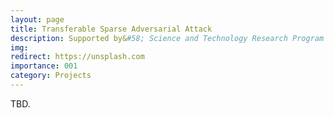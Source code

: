 ```yaml
---
layout: page
title: Transferable Sparse Adversarial Attack
description: Supported by&#58; Science and Technology Research Program of Chongqing Education Commission of China <br> Year&#58; 2023-2026 <br> Grant&#58; 40K(RMB) 
img:
redirect: https://unsplash.com
importance: 001
category: Projects
---
```


TBD.
